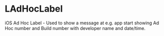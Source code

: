 LAdHocLabel
===========

iOS Ad Hoc Label - Used to show a message at e.g. app start showing Ad Hoc number and Build number with developer name and date/time.
